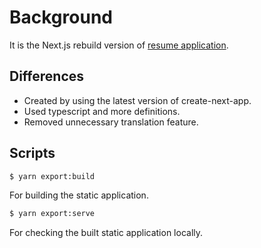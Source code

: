 # Background

It is the Next.js rebuild version of [resume application](https://github.com/reumia/resume).

## Differences

- Created by using the latest version of create-next-app.
- Used typescript and more definitions.
- Removed unnecessary translation feature.

## Scripts

```bash
$ yarn export:build
```

For building the static application.

```bash
$ yarn export:serve
```

For checking the built static application locally.
